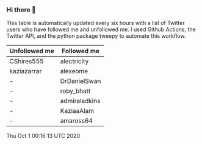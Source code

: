 ### Hi there 👋

This table is automatically updated every six hours with a list of Twitter users who have followed me and unfollowed me. I used Github Actions, the Twitter API, and the python package tweepy to automate this workflow.

| Unfollowed me |  Followed me |
| --- | --- |
|CShires555|alectricity|
|kaziazarrar|alexeome|
|-|DrDanielSwan|
|-|roby_bhatt|
|-|admiraladkins|
|-|KaziaaAlam|
|-|amaross64|
Thu Oct  1 00:16:13 UTC 2020
